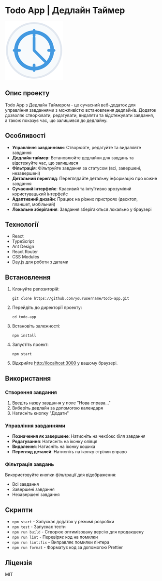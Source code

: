 # Todo App | Дедлайн Таймер

![App Logo](public/logo192.png)

## Опис проекту

Todo App з Дедлайн Таймером - це сучасний веб-додаток для управління завданнями з можливістю встановлення дедлайнів. Додаток дозволяє створювати, редагувати, видаляти та відстежувати завдання, а також показує час, що залишився до дедлайну.

## Особливості

- **Управління завданнями**: Створюйте, редагуйте та видаляйте завдання
- **Дедлайн таймер**: Встановлюйте дедлайни для завдань та відстежуйте час, що залишився
- **Фільтрація**: Фільтруйте завдання за статусом (всі, завершені, незавершені)
- **Детальний перегляд**: Переглядайте детальну інформацію про кожне завдання
- **Сучасний інтерфейс**: Красивий та інтуїтивно зрозумілий користувацький інтерфейс
- **Адаптивний дизайн**: Працює на різних пристроях (десктоп, планшет, мобільний)
- **Локальне зберігання**: Завдання зберігаються локально у браузері

## Технології

- React
- TypeScript
- Ant Design
- React Router
- CSS Modules
- Day.js для роботи з датами

## Встановлення

1. Клонуйте репозиторій:

   ```
   git clone https://github.com/yourusername/todo-app.git
   ```

2. Перейдіть до директорії проекту:

   ```
   cd todo-app
   ```

3. Встановіть залежності:

   ```
   npm install
   ```

4. Запустіть проект:

   ```
   npm start
   ```

5. Відкрийте [http://localhost:3000](http://localhost:3000) у вашому браузері.

## Використання

### Створення завдання

1. Введіть назву завдання у поле "Нова справа..."
2. Виберіть дедлайн за допомогою календаря
3. Натисніть кнопку "Додати"

### Управління завданнями

- **Позначення як завершене**: Натисніть на чекбокс біля завдання
- **Редагування**: Натисніть на іконку олівця
- **Видалення**: Натисніть на іконку кошика
- **Перегляд деталей**: Натисніть на іконку стрілки вправо

### Фільтрація завдань

Використовуйте кнопки фільтрації для відображення:

- Всі завдання
- Завершені завдання
- Незавершені завдання

## Скрипти

- `npm start` - Запускає додаток у режимі розробки
- `npm test` - Запускає тести
- `npm run build` - Створює оптимізовану версію для продакшену
- `npm run lint` - Перевіряє код на помилки
- `npm run lint:fix` - Виправляє помилки лінтера
- `npm run format` - Форматує код за допомогою Prettier

## Ліцензія

MIT
